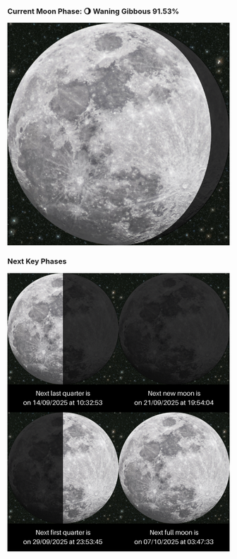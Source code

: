 ### Current Moon Phase: 🌖 Waning Gibbous 91.53%
![Moon Phase](moonphase.png)
### Next Key Phases
![Gallery](gallery.png)